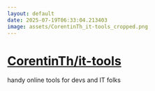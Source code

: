 ```yaml
---
layout: default
date: 2025-07-19T06:33:04.213403
image: assets/CorentinTh_it-tools_cropped.png
---
```


# [CorentinTh/it-tools](https://github.com/CorentinTh/it-tools)

handy online tools for devs and IT folks
